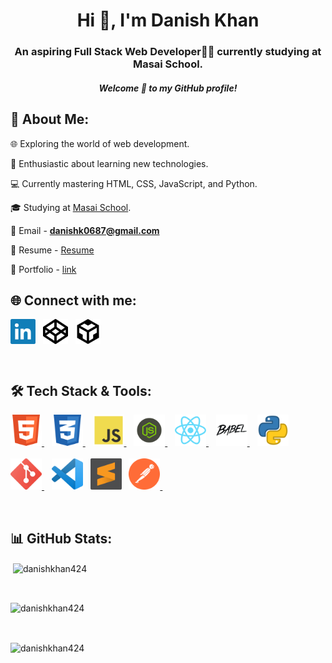<h1 align="center">Hi 👋, I'm Danish Khan</h1>
<h3 align="center">An aspiring Full Stack Web Developer👨‍💻 currently studying at Masai School.</h3>
<h5 align="center">Welcome 🤗 to my GitHub profile!</h5>

## 🤔 About Me:

🌐 Exploring the world of web development.

🚀 Enthusiastic about learning new technologies.

💻 Currently mastering HTML, CSS, JavaScript, and Python.

🎓 Studying at [Masai School](https://www.masaischool.com/).

📩 Email - **danishk0687@gmail.com**

📔 Resume - [Resume](https://test-resume.masaischool.com/dashboard/profile/?selectedTemplate=ModernMilestone&isEdit=true&resumeId=6569fdd7436c6b8b69f3e0f4&profileId=self)

💼 Portfolio - [link](link)

## 🌐 Connect with me:

<p align="left">
<a href="https://linkedin.com/in/danishkhan424" target="blank"><img align="center" src="images/linkedin.png" alt="linkedIn-danishkhan424" height="40" width="40" /></a>&nbsp;&nbsp;
<a href="https://codepen.io/danish_khan_424" target="blank"><img align="center" src="images/codepen.png" alt="codePpen-danish_khan_424" height="40" width="40" /></a>&nbsp;&nbsp;
<a href="https://codesandbox.com/danishkhan424" target="blank"><img align="center" src="images/code-sandbox.png" alt="codeSandbox-danishkhan424" height="40" width="40" /></a>
</p>
<br>

## 🛠 Tech Stack & Tools:

<p align="left"> 
<a href="https://www.w3.org/html/" target="_blank" rel="noreferrer"> <img src="images/html.png" alt="html5" width="50" height="50"/> </a> &nbsp;&nbsp;
<a href="https://www.w3schools.com/css/" target="_blank" rel="noreferrer"> <img src="images/css.png" alt="css3" width="50" height="50"/> </a>&nbsp;&nbsp;
<a href="https://developer.mozilla.org/en-US/docs/Web/JavaScript" target="_blank" rel="noreferrer"> <img src="images/javascript.png" alt="javascript" width="50" height="50"/> </a> &nbsp;&nbsp;
<a href="https://nodejs.org" target="_blank" rel="noreferrer"> <img src="images/nodeJS.png" alt="nodejs" width="50" height="50"/> </a> &nbsp;&nbsp;
<a href="https://reactjs.org/" target="_blank" rel="noreferrer"> <img src="images/react.png" alt="react" width="50" height="50"/> </a> &nbsp;&nbsp;
<a href="https://babeljs.io/" target="_blank" rel="noreferrer"> <img src="images/babel1.png" alt="babel" width="50" height="50"/> </a> &nbsp;&nbsp;
<a href="https://www.python.org/" target="_blank"><img src="images/python.png" alt="python-image" width="50" height="50"></a><br><br>
<a href="https://git-scm.com/" target="_blank" rel="noreferrer"> <img src="images/git.png" alt="git" width="50" height="50"/> </a> &nbsp;&nbsp;
<a href="https://code.visualstudio.com/" target="_blank"><img src="images/vsCode.png" alt="vsCode-image" width="50" height="50"></a>&nbsp;&nbsp;
<a href="https://www.sublimetext.com/" target="_blank"><img src="images/sublime.png" alt="sublime-image" width="50" height="50"></a>&nbsp;&nbsp;
<a href="https://postman.com" target="_blank" rel="noreferrer"> <img src="images/postman.svg" alt="postman" width="50" height="50"/> </a> &nbsp;&nbsp;
</p>
<br>

## 📊 GitHub Stats:

<p>&nbsp;<img align="center" src="https://github-readme-stats.vercel.app/api?username=danishkhan424&show_icons=true&locale=en" alt="danishkhan424" /></p><br>

<p><img align="center" src="https://github-readme-streak-stats.herokuapp.com/?user=danishkhan424&" alt="danishkhan424" /></p><br>

<p><img align="center" src="https://github-readme-stats.vercel.app/api/top-langs?username=danishkhan424&show_icons=true&locale=en&layout=compact" alt="danishkhan424" /></p><br>



<!--
**danishkhan424/danishkhan424** is a ✨ _special_ ✨ repository because its `README.md` (this file) appears on your GitHub profile.

Here are some ideas to get you started:

- 🔭 I’m currently working on ...
- 🌱 I’m currently learning ...
- 👯 I’m looking to collaborate on ...
- 🤔 I’m looking for help with ...
- 💬 Ask me about ...
- 📫 How to reach me: ...
- 😄 Pronouns: ...
- ⚡ Fun fact: ...
-->
